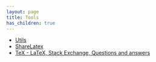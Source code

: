 ```yaml
---
layout: page
title: Tools
has_children: true
---
```


* [Utils](/utils/)
* [ShareLatex](https://www.sharelatex.com/)
* [TeX - LaTeX, Stack Exchange, Questions and answers](https://tex.stackexchange.com/)

